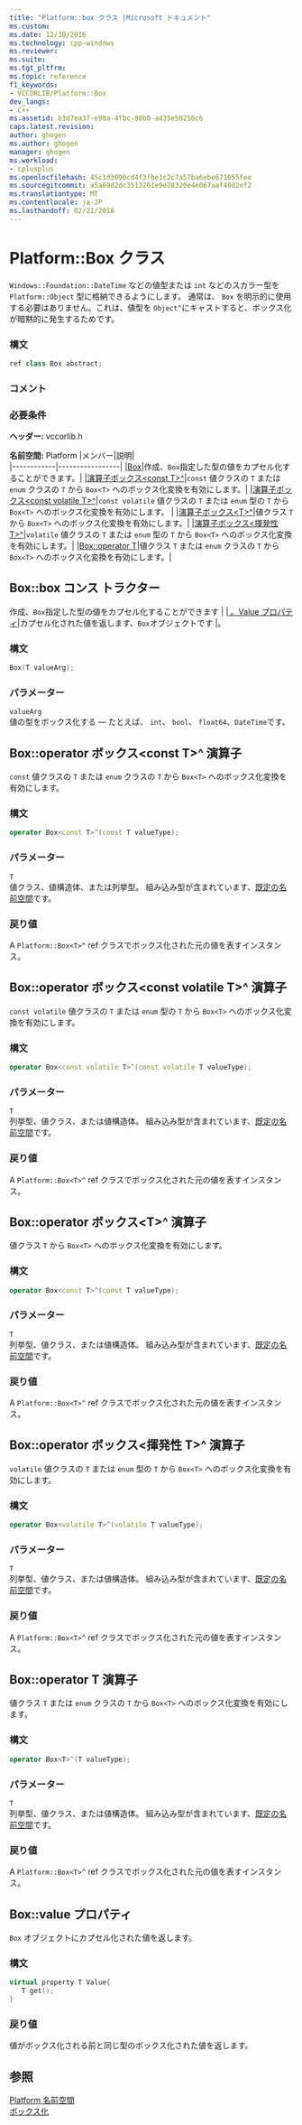 ```yaml
---
title: "Platform::box クラス |Microsoft ドキュメント"
ms.custom: 
ms.date: 12/30/2016
ms.technology: cpp-windows
ms.reviewer: 
ms.suite: 
ms.tgt_pltfrm: 
ms.topic: reference
f1_keywords:
- VCCORLIB/Platform::Box
dev_langs:
- C++
ms.assetid: b3d7ea37-e98a-4fbc-80b0-ad35e50250c6
caps.latest.revision: 
author: ghogen
ms.author: ghogen
manager: ghogen
ms.workload:
- cplusplus
ms.openlocfilehash: 45c1d3090cd4f3fbe1c2c7a57ba6ebe671055fee
ms.sourcegitcommit: a5a69d2dc3513261e9e28320e4e067aaf40d2ef2
ms.translationtype: MT
ms.contentlocale: ja-JP
ms.lasthandoff: 02/21/2018
---
```

# <a name="platformbox-class"></a>Platform::Box クラス
`Windows::Foundation::DateTime` などの値型または `int` などのスカラー型を `Platform::Object` 型に格納できるようにします。 通常は、 `Box` を明示的に使用する必要はありません。これは、値型を `Object^`にキャストすると、ボックス化が暗黙的に発生するためです。  
  
### <a name="syntax"></a>構文  
  
```cpp  
ref class Box abstract;  
```  
  ### <a name="remarks"></a>コメント  
  
### <a name="requirements"></a>必要条件  
 **ヘッダー:** vccorlib.h  
  
 **名前空間:** Platform
|メンバー|説明|  
|------------|-----------------|
|[Box](#ctor)|作成、`Box`指定した型の値をカプセル化することができます。|
|[演算子ボックス&lt;const T&gt;^](#box-const-t)|`const` 値クラスの `T` または `enum` クラスの `T` から `Box<T>` へのボックス化変換を有効にします。|
|[演算子ボックス&lt;const volatile T&gt;^](#box-const-volatile-t)|`const volatile` 値クラスの `T` または `enum` 型の `T` から `Box<T>` へのボックス化変換を有効にします。 |
|[演算子ボックス&lt;T&gt;^](#box-t)|値クラス `T` から `Box<T>` へのボックス化変換を有効にします。|
|[演算子ボックス&lt;揮発性 T&gt;^](#box-volatile-t)|`volatile` 値クラスの `T` または `enum` 型の `T` から `Box<T>` へのボックス化変換を有効にします。|
|[Box::operator T](#t)|値クラス `T` または `enum` クラスの `T` から `Box<T>` へのボックス化変換を有効にします。| 
## <a name="ctor"></a> Box::box コンス トラクター
作成、`Box`指定した型の値をカプセル化することができます | |[ 。Value プロパティ](#value)|カプセル化された値を返します、`Box`オブジェクトです |。  
### <a name="syntax"></a>構文  
  
```cpp  
Box(T valueArg);  
```  
  
### <a name="parameters"></a>パラメーター  
 `valueArg`  
 値の型をボックス化する — たとえば、 `int`、 `bool`、 `float64`、`DateTime`です。  
  

## <a name="box-const-t"></a> Box::operator ボックス&lt;const T&gt;^ 演算子
`const` 値クラスの `T` または `enum` クラスの `T` から `Box<T>` へのボックス化変換を有効にします。  
  
### <a name="syntax"></a>構文  
  
```cpp  
operator Box<const T>^(const T valueType);  
```  
  
### <a name="parameters"></a>パラメーター  
 `T`  
 値クラス、値構造体、または列挙型。 組み込み型が含まれています、[既定の名前空間](../cppcx/default-namespace.md)です。  
  
### <a name="return-value"></a>戻り値  
 A `Platform::Box<T>^` ref クラスでボックス化された元の値を表すインスタンス。  
  
## <a name="box-const-volatile-t"></a> Box::operator ボックス&lt;const volatile T&gt;^ 演算子
`const volatile` 値クラスの `T` または `enum` 型の `T` から `Box<T>` へのボックス化変換を有効にします。  
  
### <a name="syntax"></a>構文  
  
```cpp  
operator Box<const volatile T>^(const volatile T valueType);  
```  
  
### <a name="parameters"></a>パラメーター  
 `T`  
 列挙型、値クラス、または値構造体。 組み込み型が含まれています、[既定の名前空間](../cppcx/default-namespace.md)です。  
  
### <a name="return-value"></a>戻り値  
 A `Platform::Box<T>^` ref クラスでボックス化された元の値を表すインスタンス。  
  
## <a name="box-t"></a> Box::operator ボックス&lt;T&gt;^ 演算子
値クラス `T` から `Box<T>` へのボックス化変換を有効にします。  
  
### <a name="syntax"></a>構文  
  
```cpp  
operator Box<const T>^(const T valueType);  
```  
  
### <a name="parameters"></a>パラメーター  
 `T`  
 列挙型、値クラス、または値構造体。 組み込み型が含まれています、[既定の名前空間](../cppcx/default-namespace.md)です。  
  
### <a name="return-value"></a>戻り値  
 A `Platform::Box<T>^` ref クラスでボックス化された元の値を表すインスタンス。  
  
## <a name="box-volatile-t"></a> Box::operator ボックス&lt;揮発性 T&gt;^ 演算子
`volatile` 値クラスの `T` または `enum` 型の `T` から `Box<T>` へのボックス化変換を有効にします。  
  
### <a name="syntax"></a>構文  
  
```cpp  
operator Box<volatile T>^(volatile T valueType);  
```  
  
### <a name="parameters"></a>パラメーター  
 `T`  
 列挙型、値クラス、または値構造体。 組み込み型が含まれています、[既定の名前空間](../cppcx/default-namespace.md)です。  
  
### <a name="return-value"></a>戻り値  
 A `Platform::Box<T>^` ref クラスでボックス化された元の値を表すインスタンス。  
  
## <a name="t"></a>  Box::operator T 演算子
値クラス `T` または `enum` クラスの `T` から `Box<T>` へのボックス化変換を有効にします。  
  
### <a name="syntax"></a>構文  
  
```cpp  
operator Box<T>^(T valueType);  
```  
  
### <a name="parameters"></a>パラメーター  
 `T`  
 列挙型、値クラス、または値構造体。 組み込み型が含まれています、[既定の名前空間](../cppcx/default-namespace.md)です。  
  
### <a name="return-value"></a>戻り値  
 A `Platform::Box<T>^` ref クラスでボックス化された元の値を表すインスタンス。  
  

## <a name="value"></a> Box::value プロパティ
`Box` オブジェクトにカプセル化された値を返します。  
  
### <a name="syntax"></a>構文  
  
```cpp  
virtual property T Value{  
   T get();  
}  
```  
  
### <a name="return-value"></a>戻り値  
 値がボックス化される前と同じ型のボックス化された値を返します。  
  
  
## <a name="see-also"></a>参照  
 [Platform 名前空間](../cppcx/platform-namespace-c-cx.md)   
 [ボックス化](../cppcx/boxing-c-cx.md)
